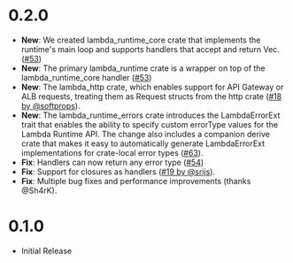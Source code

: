 # 0.2.0

- **New**: We created lambda_runtime_core crate that implements the runtime's main loop and supports handlers that accept and return Vec<u8>. ([#53](https://github.com/awslabs/aws-lambda-rust-runtime/issues/53))
- **New**: The primary lambda_runtime crate is a wrapper on top of the lambda_runtime_core handler ([#53](https://github.com/awslabs/aws-lambda-rust-runtime/issues/53))
- **New**: The lambda_http crate, which enables support for API Gateway or ALB requests, treating them as Request structs from the http crate ([#18 by @softprops](https://github.com/awslabs/aws-lambda-rust-runtime/issues/18)).
- **New**: The lambda_runtime_errors crate introduces the LambdaErrorExt trait that enables the ability to specify custom errorType values for the Lambda Runtime API. The change also includes a companion derive crate that makes it easy to automatically generate LambdaErrorExt implementations for crate-local error types ([#63](https://github.com/awslabs/aws-lambda-rust-runtime/issues/63)).
- **Fix**: Handlers can now return any error type ([#54](https://github.com/awslabs/aws-lambda-rust-runtime/issues/54))
- **Fix**: Support for closures as handlers ([#19 by @srijs](https://github.com/awslabs/aws-lambda-rust-runtime/issues/19)).
- **Fix**: Multiple bug fixes and performance improvements (thanks @Sh4rK).

# 0.1.0

- Initial Release
